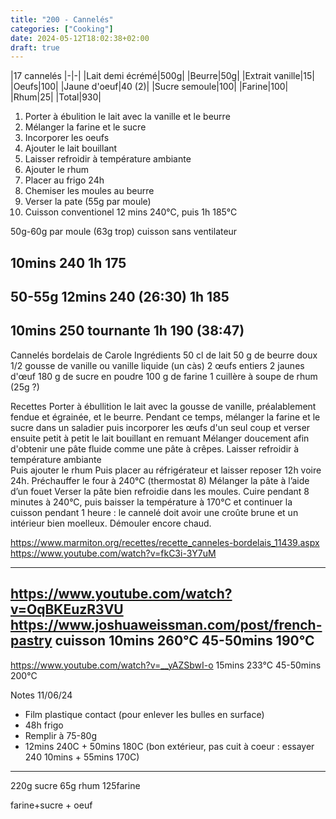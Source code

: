 ```yaml
---
title: "200 - Cannelés"
categories: ["Cooking"]
date: 2024-05-12T18:02:38+02:00
draft: true
---
```


|17 cannelés
|-|-|
|Lait demi écrémé|500g|
|Beurre|50g|
|Extrait vanille|15|
|Oeufs|100|
|Jaune d'oeuf|40 (2)|
|Sucre semoule|100|
|Farine|100|
|Rhum|25|
|Total|930|

1. Porter à ébulition le lait avec la vanille et le beurre
2. Mélanger la farine et le sucre
3. Incorporer les oeufs
4. Ajouter le lait bouillant
5. Laisser refroidir à température ambiante
6. Ajouter le rhum
7. Placer au frigo 24h
8. Chemiser les moules au beurre
9. Verser la pate (55g par moule)
10. Cuisson conventionel 12 mins 240°C, puis 1h 185°C

50g-60g par moule (63g trop)
cuisson sans ventilateur

10mins 240
1h 175
---
50-55g
12mins 240 (26:30)
1h 185
---
10mins 250 tournante
1h 190 (38:47)
---


Cannelés bordelais de Carole
Ingrédients
50 cl de lait
50 g de beurre doux
1/2 gousse de vanille ou vanille liquide (un càs)
2 œufs entiers
2 jaunes d'œuf
180 g de sucre en poudre
100 g de farine
1 cuillère à soupe de rhum (25g ?)

Recettes
Porter à ébullition le lait avec la gousse de vanille, préalablement fendue et égrainée, et le beurre.
Pendant ce temps, mélanger la farine et le sucre dans un saladier puis incorporer les œufs d'un seul coup et verser ensuite petit à petit le lait bouillant en remuant
Mélanger doucement afin d'obtenir une pâte fluide comme une pâte à crêpes.
Laisser refroidir à température ambiante  
Puis ajouter le rhum
Puis placer au réfrigérateur et laisser reposer 12h voire 24h.
Préchauffer le four à 240°C (thermostat 8)
Mélanger la pâte à l’aide d’un fouet
Verser la pâte bien refroidie dans les moules.
Cuire pendant 8 minutes à 240°C, puis baisser la température à 170°C et continuer la cuisson pendant 1 heure : le cannelé doit avoir une croûte brune et un intérieur bien moelleux.
Démouler encore chaud.

https://www.marmiton.org/recettes/recette_canneles-bordelais_11439.aspx
https://www.youtube.com/watch?v=fkC3i-3Y7uM

---
https://www.youtube.com/watch?v=OqBKEuzR3VU
https://www.joshuaweissman.com/post/french-pastry
cuisson 10mins 260°C
45-50mins 190°C
---
https://www.youtube.com/watch?v=__yAZSbwI-o
15mins 233°C
45-50mins 200°C

Notes 11/06/24
- Film plastique contact (pour enlever les bulles en surface)
- 48h frigo
- Remplir à 75-80g
- 12mins 240C + 50mins 180C (bon extérieur, pas cuit à coeur : essayer 240 10mins + 55mins 170C)

---
220g sucre
65g rhum
125farine

farine+sucre + oeuf